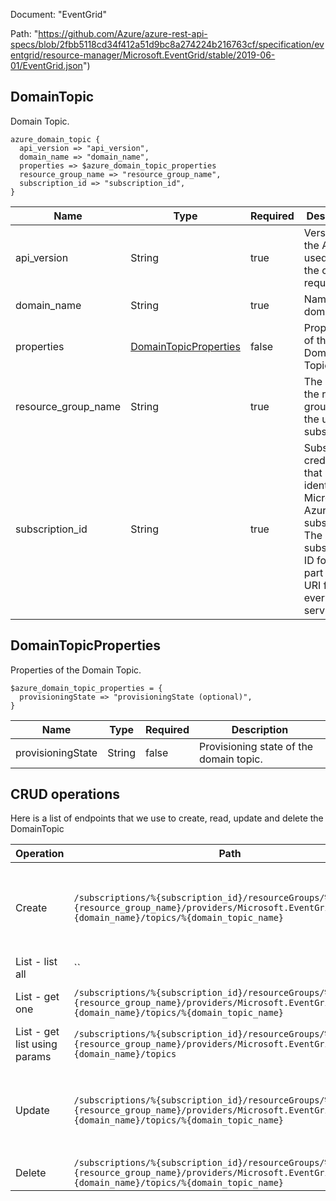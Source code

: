 Document: "EventGrid"


Path: "https://github.com/Azure/azure-rest-api-specs/blob/2fbb5118cd34f412a51d9bc8a274224b216763cf/specification/eventgrid/resource-manager/Microsoft.EventGrid/stable/2019-06-01/EventGrid.json")

## DomainTopic

Domain Topic.

```puppet
azure_domain_topic {
  api_version => "api_version",
  domain_name => "domain_name",
  properties => $azure_domain_topic_properties
  resource_group_name => "resource_group_name",
  subscription_id => "subscription_id",
}
```

| Name        | Type           | Required       | Description       |
| ------------- | ------------- | ------------- | ------------- |
|api_version | String | true | Version of the API to be used with the client request. |
|domain_name | String | true | Name of the domain. |
|properties | [DomainTopicProperties](#domaintopicproperties) | false | Properties of the Domain Topic. |
|resource_group_name | String | true | The name of the resource group within the user's subscription. |
|subscription_id | String | true | Subscription credentials that uniquely identify a Microsoft Azure subscription. The subscription ID forms part of the URI for every service call. |
        
## DomainTopicProperties

Properties of the Domain Topic.

```puppet
$azure_domain_topic_properties = {
  provisioningState => "provisioningState (optional)",
}
```

| Name        | Type           | Required       | Description       |
| ------------- | ------------- | ------------- | ------------- |
|provisioningState | String | false | Provisioning state of the domain topic. |



## CRUD operations

Here is a list of endpoints that we use to create, read, update and delete the DomainTopic

| Operation | Path | Verb | Description | OperationID |
| ------------- | ------------- | ------------- | ------------- | ------------- |
|Create|`/subscriptions/%{subscription_id}/resourceGroups/%{resource_group_name}/providers/Microsoft.EventGrid/domains/%{domain_name}/topics/%{domain_topic_name}`|Put|Asynchronously creates or updates a new domain topic with the specified parameters.|DomainTopics_CreateOrUpdate|
|List - list all|``||||
|List - get one|`/subscriptions/%{subscription_id}/resourceGroups/%{resource_group_name}/providers/Microsoft.EventGrid/domains/%{domain_name}/topics/%{domain_topic_name}`|Get|Get properties of a domain topic.|DomainTopics_Get|
|List - get list using params|`/subscriptions/%{subscription_id}/resourceGroups/%{resource_group_name}/providers/Microsoft.EventGrid/domains/%{domain_name}/topics`|Get|List all the topics in a domain.|DomainTopics_ListByDomain|
|Update|`/subscriptions/%{subscription_id}/resourceGroups/%{resource_group_name}/providers/Microsoft.EventGrid/domains/%{domain_name}/topics/%{domain_topic_name}`|Put|Asynchronously creates or updates a new domain topic with the specified parameters.|DomainTopics_CreateOrUpdate|
|Delete|`/subscriptions/%{subscription_id}/resourceGroups/%{resource_group_name}/providers/Microsoft.EventGrid/domains/%{domain_name}/topics/%{domain_topic_name}`|Delete|Delete existing domain topic.|DomainTopics_Delete|
